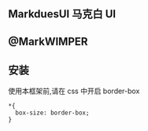 <!--
 * @Author: Mark
 * @Date: 2022-08-21 14:35:02
 * @Description: 
-->
## MarkduesUI 马克白 UI
## @MarkWIMPER

## 安装

使用本框架前,请在 css 中开启 border-box

```
*{
  box-size: border-box;
}
```